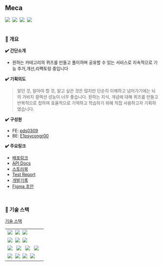 ## Meca

<div align="left">
    <img src="https://github.com/Almondia/meca_front/actions/workflows/main.yml/badge.svg">&nbsp;
    <img src="https://github.com/Almondia/meca_front/actions/workflows/jest.yml/badge.svg">&nbsp;
    <img src="https://github.com/Almondia/meca_front/actions/workflows/storybook.yml/badge.svg">&nbsp;
    <a href="https://codecov.io/gh/Almondia/meca_front" >
      <img src="https://codecov.io/gh/Almondia/meca_front/graph/badge.svg?token=6XJ81E5D0Y"/>
    </a>
</div>

<br>

### 📝 개요

**✔️ 간단소개**

- 원하는 카테고리의 퀴즈를 만들고 풀이하며 공유할 수 있는 서비스로 지속적으로 기능 추가,개선,리팩토링 중입니다

**✔️ 기획의도**

> 알던 것, 알아야 할 것, 알고 싶은 것은 많지만 단순히 이해하고 넘어가기에는 뇌의 가비지 컬렉션 성능이 너무 좋습니다.
> 원하는 지식, 개념에 대해 퀴즈를 만들고 반복적으로 접하여 효율적으로 기억하고 학습하기 위해 직접 사용하고자 기획하였습니다.

**✔️ 구성원**

- FE: [pds0309](https://github.com/pds0309)
- BE: [E1psycongr00](https://github.com/E1psycongr00)

**✔️ 주요링크**

- [배포링크](https://app.mecastudy.com/)
- [API Docs](https://mecastudy.com/docs/index.html)
- [스토리북](https://www.chromatic.com/library?appId=6413033b2479feb7701e7dea)
- [Test Report](https://app.codecov.io/gh/Almondia/meca_front)
- [개발기록](https://github.com/Almondia/meca_front/wiki/%EA%B0%9C%EB%B0%9C%EC%9D%BC%EC%A7%80)
- [Figma 초안](https://www.figma.com/file/K5DFt69C1jpUrUVCa1CfZ4/Untitled?type=design&node-id=19-2127&mode=design)

<br>

### 📝 기술 스택

[기술 스택](https://github.com/Almondia/meca_front/wiki/%EA%B8%B0%EC%88%A0%EC%8A%A4%ED%83%9D)

<table cellspacing="0" cellpadding="0">
<tr>
 <td>
  <img src="https://img.shields.io/badge/yarn berry 3.4.1-2C8EBB?style=for-the-badge&logo=yarn&logoColor=ffffff"/>&nbsp
  <img src="https://img.shields.io/badge/TypeScript 4.9.5-3178c6?style=for-the-badge&logo=Typescript&logoColor=ffffff"/>&nbsp
  <img src="https://img.shields.io/badge/Nextjs 13.2.1-000000?style=for-the-badge&logo=nextdotjs&logoColor=ffffff"/>&nbsp
 </td>
</tr>
<tr>
 <td>
  <img src="https://img.shields.io/badge/react query-FF4154?style=for-the-badge&logo=react-query&logoColor=ffffff"/>&nbsp
  <img src="https://img.shields.io/badge/styled components-DB7093?style=for-the-badge&logo=styled-components&logoColor=ffffff"/>&nbsp
  <img src="https://img.shields.io/badge/recoil-764ABC?style=for-the-badge&logo=recoil&logoColor=white">&nbsp
 </td>
</tr>
<tr>
 <td>
   <img src="https://img.shields.io/badge/Storybook-FF4785?style=for-the-badge&logo=Storybook&logoColor=ffffff"/> &nbsp
   <img src="https://img.shields.io/badge/jest-C21325?style=for-the-badge&logo=jest&logoColor=ffffff"/> &nbsp
   <img src="https://img.shields.io/badge/React Testing Library-E33332?style=for-the-badge&logo=testing-library&logoColor=ffffff"/> &nbsp
   <img src="https://img.shields.io/badge/msw-FC8019?style=for-the-badge&logo=msw&logoColor=ffffff"/> &nbsp
</tr>
<tr>
</tr>
<tr>
 <td>
    <img src="https://img.shields.io/badge/GitHub Actions-2088FF?style=for-the-badge&logo=GitHub Actions&logoColor=white"/>&nbsp
    <img src="https://img.shields.io/badge/docker-2496ED?style=for-the-badge&logo=docker&logoColor=white"/>&nbsp
    <img src="https://img.shields.io/badge/nginx-009639?style=for-the-badge&logo=nginx&logoColor=white"/>&nbsp
    <img src="https://img.shields.io/badge/Oracle Cloud Instance-F80000?style=for-the-badge&logo=Oracle Cloud Instance&logoColor=white"/>&nbsp
 </td>
</tr>
</table>

<br>
